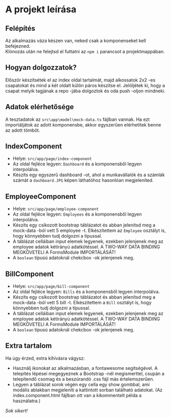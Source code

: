 # A projekt leírása

## Felépítés
Az alkalmazás váza készen van, neked csak a komponenseket kell befejezned.  
Klónozás után ne felejtsd el futtatni az `npm i` parancsot a projektmappában.  

## Hogyan dolgozzatok?
Először készítsétek el az index oldal tartalmát, majd alkossatok 2x2 -es 
csapatokat és mind a két oldalt külön páros készítse el. Jelöljétek ki, hogy a 
csapat melyik tagjának a repo -jába dolgoztok és oda push -oljon mindneki.

## Adatok elérhetősége
A tesztadatok az `src\app\model\mock-data.ts` fájlban vannak. Ha ezt 
importáljátok az adott komponensbe, akkor egyszerűen elérhetitek benne az 
adott tömböt.

## IndexComponent
* Helye: `src/app/page/index-component`
* Az oldal fejléce legyen: `Dashboard` és a komponensből legyen interpolálva.
* Készíts egy egyszerű dashboard -ot, ahol a munkavállalók és a számlák számát 
a `dashboard.JPG` képen láthatóhoz hasonlóan megjeleníted.

## EmployeeComponent
* Helye: `src/app/page/employee-component`
* Az oldal fejléce legyen: `Employees` és a komponensből legyen interpolálva.
* Készíts egy csíkozott bootstrap táblázatot és abban jelenítsd meg a mock-data 
-ból vett 5 employee -t. Elkészítettem az `Employee` osztályt is, hogy 
könnyebben tudj dolgozni a típussal. 
* A táblázat celláiban input elemek legyenek, ezekben jelenjenek meg az 
employee adatok kétirányú adatkötéssel. A TWO-WAY DATA BINDING MEGKÖVETELI A 
FormsModule IMPORTÁLÁSÁT!
* A `boolean` típusú adatoknál chekcbox -ok jelenjenek meg.

## BillComponent
* Helye: `src/app/page/bill-component`
* Az oldal fejléce legyen: `Bills` és a komponensből legyen interpolálva.
* Készíts egy csíkozott bootstrap táblázatot és abban jelenítsd meg a mock-data 
-ból vett 5 bill -t. Elkészítettem a `Bill` osztályt is, hogy könnyebben tudj 
dolgozni a típussal. 
* A táblázat celláiban input elemek legyenek, ezekben jelenjenek meg az 
employee adatok kétirányú adatkötéssel. A TWO-WAY DATA BINDING MEGKÖVETELI A 
FormsModule IMPORTÁLÁSÁT!
* A `boolean` típusú adatoknál chekcbox -ok jelenjenek meg.

## Extra tartalom
Ha úgy érzed, extra kihívásra vágysz:  
* Használj ikonokat az alkalmazásban, a fontawesome segítségével. A telepítés 
lépései megegyeznek a Bootstrap -nél megismerttel, csupán a telepítendő csomag 
és a beszúrandó .css fájl más értelemszerűen.
* Legyen a táblázat sorok végén egy cella egy show gombbal, ami modális ablakban 
megjeleníti a kattintott sorban található adatokat. 
(Az index.component.html fájlban ott van a kikommentelt példa a használatra.)

_Sok sikert!_
